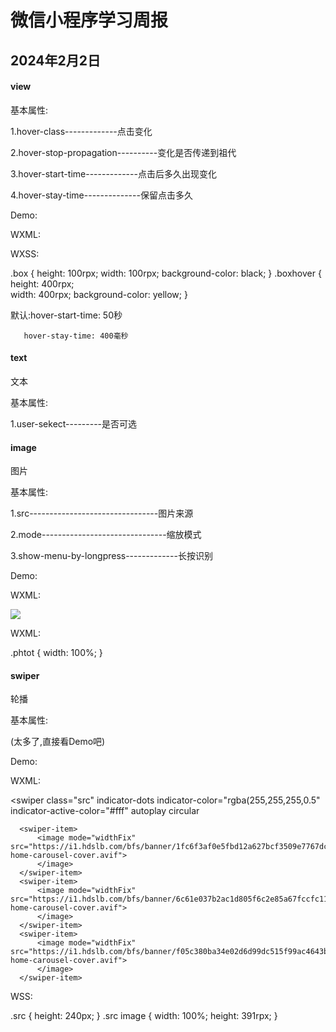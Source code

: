   # 微信小程序学习周报

  ## 2024年2月2日
 
  #### view

  基本属性:

  1.hover-class-------------点击变化

  2.hover-stop-propagation----------变化是否传递到祖代

  3.hover-start-time-------------点击后多久出现变化

  4.hover-stay-time--------------保留点击多久

  Demo:

  WXML:

  <view class="box" hover-class="boxhover"></view>

  WXSS:

  .box {
      height: 100rpx;
      width: 100rpx;
      background-color: black;
  }
  .boxhover {
      height: 400rpx;			
      width: 400rpx;
      background-color: yellow;	
  }

  默认:hover-start-time: 50秒
	
	   hover-stay-time: 400毫秒

  #### text

  文本

  基本属性: 

  1.user-sekect---------是否可选

  #### image

  图片

  基本属性:

  1.src--------------------------------图片来源

  2.mode-------------------------------缩放模式

  3.show-menu-by-longpress-------------长按识别

  Demo:

  WXML:

  <view>
    <image class="phtot" src="https://i0.hdslb.com/bfs/banner/5b8bcfce0ee4a7a543d2b1415b167f4f0ea82bc9.png@976w_550h_1c_!web-home-carousel-cover.avif" mode="widthFix" show-menu-by-longpress="true"></image>
  </view>

  WXML:

  .phtot {
    width: 100%;
  }

  #### swiper

  轮播

  基本属性:

  (太多了,直接看Demo吧)

  Demo:

  WXML:

  <swiper class="src" 
   indicator-dots
   indicator-color="rgba(255,255,255,0.5"
   indicator-active-color="#fff"
   autoplay
   circular
   >
      <swiper-item>
          <image mode="widthFix" src="https://i1.hdslb.com/bfs/banner/1fc6f3af0e5fbd12a627bcf3509e7767dc82a9a5.png@976w_550h_1c_!web-home-carousel-cover.avif">
          </image>   
      </swiper-item>
      <swiper-item>
          <image mode="widthFix" src="https://i1.hdslb.com/bfs/banner/6c61e037b2ac1d805f6c2e85a67fccfc11d6aa7d.png@976w_550h_1c_!web-home-carousel-cover.avif">
          </image>   
      </swiper-item>
      <swiper-item>
          <image mode="widthFix" src="https://i1.hdslb.com/bfs/banner/f05c380ba34e02d6d99dc515f99ac4643be23216.png@976w_550h_1c_!web-home-carousel-cover.avif">
          </image>   
      </swiper-item>
  </swiper>

  WSS:

  .src {
    height: 240px;
  }
  .src image {
    width: 100%;
    height: 391rpx;
  }